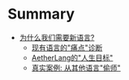 # Summary
- [为什么我们需要新语言?](./ch01-00.md)
  - [现有语言的"痛点"诊断](./ch01-01.md)
  - [AetherLang的"人生目标"](./ch01-02.md)
  - [真实案例: 从其他语言"偷师"](./ch01-03.md)
